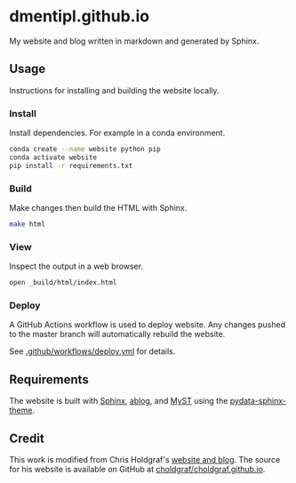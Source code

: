 dmentipl.github.io
==================

My website and blog written in markdown and generated by Sphinx.

Usage
-----

Instructions for installing and building the website locally.

### Install

Install dependencies. For example in a conda environment.

```bash
conda create --name website python pip
conda activate website
pip install -r requirements.txt
```

### Build

Make changes then build the HTML with Sphinx.

```bash
make html
```

### View

Inspect the output in a web browser.

```bash
open _build/html/index.html
```

### Deploy

A GitHub Actions workflow is used to deploy website. Any changes pushed to the master branch will automatically rebuild the website.

See [.github/workflows/deploy.yml](.github/workflows/deploy.yml) for details.

Requirements
------------

The website is built with [Sphinx](https://www.sphinx-doc.org/), [ablog](https://ablog.readthedocs.io/), and [MyST](https://myst-nb.readthedocs.io/) using the [pydata-sphinx-theme](https://pydata-sphinx-theme.readthedocs.io/).

Credit
------

This work is modified from Chris Holdgraf's [website and blog](https://predictablynoisy.com/). The source for his website is available on GitHub at [choldgraf/choldgraf.github.io](https://github.com/choldgraf/choldgraf.github.io).
